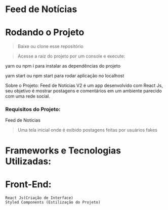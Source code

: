 # Feed de Notícias

# Rodando o Projeto

 > Baixe ou clone esse repositório
 
 > Acesse a raiz do projeto por um console e execute:
 
  yarn ou npm i para instalar as dependências do projeto
  
  yarn start ou npm start para rodar aplicação no localhost
  
 Sobre o Projeto:
  Feed de Noticias V2 é um app desenvolvido com React Js, seu objetivo é mostrar postagens e comentários em um 
  ambiente parecido com uma rede social.
  
  ### Requisitos do Projeto:
   Feed de Notícias
   
  > Uma tela inicial onde é exibido postagens feitas por usuários fakes
   
   # Frameworks e Tecnologias Utilizadas:
   
  # Front-End:
    React Js(Criação de Interface)
    Styled Components (Estilização do Projeto)
  
